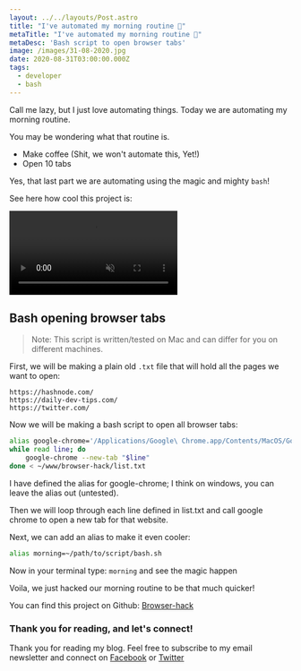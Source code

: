 ```yaml
---
layout: ../../layouts/Post.astro
title: "I've automated my morning routine 🤖"
metaTitle: "I've automated my morning routine 🤖"
metaDesc: 'Bash script to open browser tabs'
image: /images/31-08-2020.jpg
date: 2020-08-31T03:00:00.000Z
tags:
  - developer
  - bash
---
```


Call me lazy, but I just love automating things.
Today we are automating my morning routine.

You may be wondering what that routine is.

- Make coffee (Shit, we won't automate this, Yet!)
- Open 10 tabs

Yes, that last part we are automating using the magic and mighty `bash`!

See here how cool this project is:

<video autoplay loop muted playsinline>
  <source src="https://res.cloudinary.com/daily-dev-tips/video/upload/q_auto/bash-chrome_vebzv5.webm" type="video/webm" />
  <source src="https://res.cloudinary.com/daily-dev-tips/video/upload/q_auto/bash-chrome_f9bbxu.mp4" type="video/mp4" />
</video>

## Bash opening browser tabs

> Note: This script is written/tested on Mac and can differ for you on different machines.

First, we will be making a plain old `.txt` file that will hold all the pages we want to open:

```
https://hashnode.com/
https://daily-dev-tips.com/
https://twitter.com/
```

Now we will be making a bash script to open all browser tabs:

```bash
alias google-chrome='/Applications/Google\ Chrome.app/Contents/MacOS/Google\ Chrome'
while read line; do
    google-chrome --new-tab "$line"
done < ~/www/browser-hack/list.txt
```

I have defined the alias for google-chrome; I think on windows, you can leave the alias out (untested).

Then we will loop through each line defined in list.txt and call google chrome to open a new tab for that website.

Next, we can add an alias to make it even cooler:

```bash
alias morning=~/path/to/script/bash.sh
```

Now in your terminal type: `morning` and see the magic happen

Voila, we just hacked our morning routine to be that much quicker!

You can find this project on Github: [Browser-hack](https://github.com/rebelchris/browser-hack)

### Thank you for reading, and let's connect!

Thank you for reading my blog. Feel free to subscribe to my email newsletter and connect on [Facebook](https://www.facebook.com/DailyDevTipsBlog) or [Twitter](https://twitter.com/DailyDevTips1)

